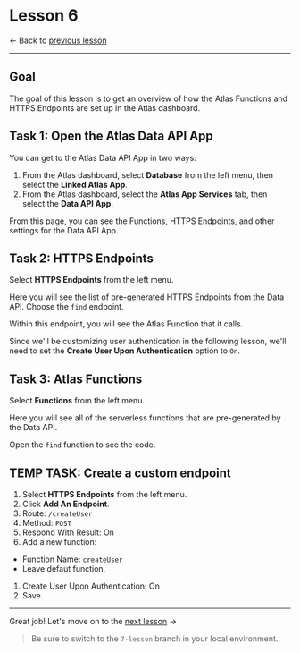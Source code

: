 # Lesson 6

<- Back to [previous lesson](https://github.com/mongodb-developer/social-app-demo/tree/5-lesson)

---

## Goal

The goal of this lesson is to get an overview of how the Atlas Functions and HTTPS Endpoints are set up in the Atlas dashboard.

## Task 1: Open the Atlas Data API App

You can get to the Atlas Data API App in two ways:
1. From the Atlas dashboard, select **Database** from the left menu, then select the **Linked Atlas App**.
1. From the Atlas dashboard, select the **Atlas App Services** tab, then select the **Data API App**.

From this page, you can see the Functions, HTTPS Endpoints, and other settings for the Data API App.

## Task 2: HTTPS Endpoints

Select **HTTPS Endpoints** from the left menu.

Here you will see the list of pre-generated HTTPS Endpoints from the Data API. Choose the `find` endpoint. 

Within this endpoint, you will see the Atlas Function that it calls. 

Since we'll be customizing user authentication in the following lesson, we'll need to set the **Create User Upon Authentication** option to `On`.

## Task 3: Atlas Functions

Select **Functions** from the left menu.

Here you will see all of the serverless functions that are pre-generated by the Data API.

Open the `find` function to see the code.

## TEMP TASK: Create a custom endpoint

1. Select **HTTPS Endpoints** from the left menu.
1. Click **Add An Endpoint**.
1. Route: `/createUser`
1. Method: `POST`
1. Respond With Result: On
1. Add a new function:
  - Function Name: `createUser`
  - Leave defaut function.
1. Create User Upon Authentication: On
1. Save.

---

Great job! Let's move on to the [next lesson](https://github.com/mongodb-developer/social-app-demo/tree/7-lesson) ->

> Be sure to switch to the `7-lesson` branch in your local environment.
